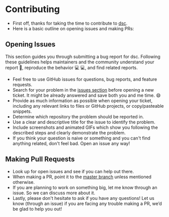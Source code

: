 # Contributing

* First off, thanks for taking the time to contribute to <a href="https://github.com/dscbvppune/dsc">dsc</a>.
* Here is a basic outline on opening issues and making PRs:


 ##  Opening Issues

This section guides you through submitting a bug report for dsc. Following these guidelines helps maintainers and the community understand your report 📝, reproduce the behavior 💻 💻, and find related reports.

* Feel free to use GitHub issues for questions, bug reports, and feature requests.
* Search for your problem in the <a href="https://github.com/dscbvppune/dsc/issues">issues section</a> before opening a new ticket. It might be already answered and save both you and me time. 😄
* Provide as much information as possible when opening your ticket, including any relevant links to files or GitHub projects, or copy/pasteable snippets.
* Determine which repository the problem should be reported in.
* Use a clear and descriptive title for the issue to identify the problem.
* Include screenshots and animated GIFs which show you following the described steps and clearly demonstrate the problem.
* If you think your question is naive or something and you can't find anything related, don't feel bad. Open an issue any way!

## Making Pull Requests
    
* Look up for open issues and see if you can help out there.
* When making a PR, point it to the <a href="https://github.com/dscbvppune/dsc/tree/master">master branch</a> unless mentioned otherwise.
* If you are planning to work on something big, let me know through an issue. So we can discuss more about it.
* Lastly, please don't hesitate to ask if you have any questions! Let us know (through an issue) if you are facing any trouble making a PR, we’d be glad to help you out!

